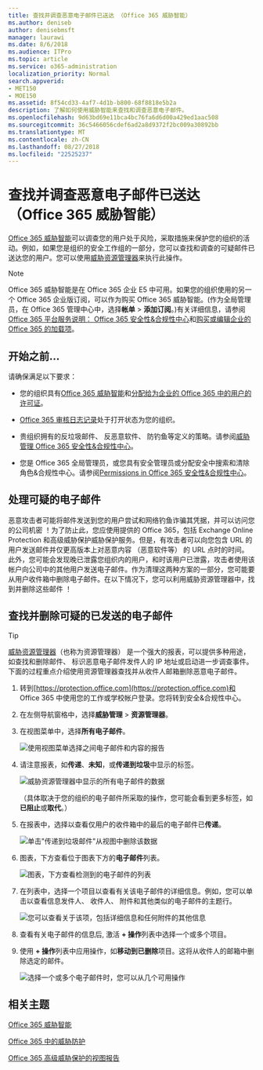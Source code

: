 ```yaml
---
title: 查找并调查恶意电子邮件已送达 （Office 365 威胁智能）
ms.author: deniseb
author: denisebmsft
manager: laurawi
ms.date: 8/6/2018
ms.audience: ITPro
ms.topic: article
ms.service: o365-administration
localization_priority: Normal
search.appverid:
- MET150
- MOE150
ms.assetid: 8f54cd33-4af7-4d1b-b800-68f8818e5b2a
description: 了解如何使用威胁智能来查找和调查恶意电子邮件。
ms.openlocfilehash: 9d63bd69e11bca4bc76fa6d6d00a429ed1aac508
ms.sourcegitcommit: 36c5466056cdef6ad2a8d9372f2bc009a30892bb
ms.translationtype: MT
ms.contentlocale: zh-CN
ms.lasthandoff: 08/27/2018
ms.locfileid: "22525237"
---
```

# <a name="find-and-investigate-malicious-email-that-was-delivered-office-365-threat-intelligence"></a>查找并调查恶意电子邮件已送达 （Office 365 威胁智能）

[Office 365 威胁智能](office-365-ti.md)可以调查您的用户处于风险，采取措施来保护您的组织的活动。例如，如果您是组织的安全工作组的一部分，您可以查找和调查的可疑邮件已送达您的用户。您可以使用[威胁资源管理器](get-started-with-ti.md#threat-explorer)来执行此操作。
  
> [!NOTE]
> Office 365 威胁智能是在 Office 365 企业 E5 中可用。如果您的组织使用的另一个 Office 365 企业版订阅，可以作为购买 Office 365 威胁智能。(作为全局管理员，在 Office 365 管理中心中，选择**帐单** \> **添加订阅**。)有关详细信息，请参阅[Office 365 平台服务说明： Office 365 安全性&amp;合规性中心](https://technet.microsoft.com/en-us/library/dn933793.aspx)和[购买或编辑企业的 Office 365 的加载项](https://support.office.com/article/4e7b57d6-b93b-457d-aecd-0ea58bff07a6)。 
  
## <a name="before-you-begin"></a>开始之前...

请确保满足以下要求：
  
- 您的组织具有[Office 365 威胁智能](office-365-ti.md)和[分配给为企业的 Office 365 中的用户的许可证](https://support.office.com/article/997596b5-4173-4627-b915-36abac6786dc)。
    
- [Office 365 审核日志记录](turn-audit-log-search-on-or-off.md)处于打开状态为您的组织。 
    
- 贵组织拥有的反垃圾邮件、 反恶意软件、 防钓鱼等定义的策略。请参阅[威胁管理 Office 365 安全性&amp;合规性中心](threat-management.md)。
    
- 您是 Office 365 全局管理员，或您具有安全管理员或分配安全中搜索和清除角色&amp;合规性中心。请参阅[Permissions in Office 365 安全性&amp;合规性中心](permissions-in-the-security-and-compliance-center.md)。
    
## <a name="dealing-with-suspicious-emails"></a>处理可疑的电子邮件

恶意攻击者可能将邮件发送到您的用户尝试和网络钓鱼诈骗其凭据，并可以访问您的公司机密 ！为了防止此，您应使用提供的 Office 365，包括 Exchange Online Protection 和高级威胁保护威胁保护服务。但是，有攻击者可以向您包含 URL 的用户发送邮件并仅更高版本上对恶意内容 （恶意软件等） 的 URL 点时的时间。此外，您可能会发现晚已泄露您组织内的用户，和时该用户已泄露，攻击者使用该帐户向公司中的其他用户发送电子邮件。作为清理这两种方案的一部分，您可能要从用户收件箱中删除电子邮件。在以下情况下，您可以利用威胁资源管理器中，找到并删除这些邮件 ！
  
## <a name="find-and-delete-suspicious-email-that-was-delivered"></a>查找并删除可疑的已发送的电子邮件

> [!TIP]
> [威胁资源管理器](get-started-with-ti.md#threat-explorer)（也称为资源管理器） 是一个强大的报表，可以提供多种用途，如查找和删除邮件、 标识恶意电子邮件发件人的 IP 地址或启动进一步调查事件。下面的过程重点介绍使用资源管理器查找并从收件人邮箱删除恶意电子邮件。 
  
1. 转到[https://protection.office.com](https://protection.office.com)和 Office 365 中使用您的工作或学校帐户登录。您将转到安全&amp;合规性中心。 
    
2. 在左侧导航窗格中，选择**威胁管理** \> **资源管理器**。
    
3. 在视图菜单中，选择**所有电子邮件**。
    
    ![使用视图菜单选择之间电子邮件和内容的报告](media/d39013ff-93b6-42f6-bee5-628895c251c2.png)
  
4. 请注意报表，如**传递**、**未知**，或**传递到垃圾**中显示的标签。
    
    ![威胁资源管理器中显示的所有电子邮件的数据](media/208826ed-a85e-446f-b276-b5fdc312fbcb.png)
  
    （具体取决于您的组织的电子邮件所采取的操作，您可能会看到更多标签，如**已阻止**或**取代**。）
    
5. 在报表中，选择以查看仅用户的收件箱中的最后的电子邮件已**传递**。 
    
    ![单击"传递到垃圾邮件"从视图中删除该数据](media/e6fb2e47-461e-4f6f-8c65-c331bd858758.png)
  
6. 图表，下方查看位于图表下方的**电子邮件**列表。 
    
    ![图表，下方查看检测到的电子邮件的列表](media/dfb60590-1236-499d-97da-86c68621e2bc.png)
  
7. 在列表中，选择一个项目以查看有关该电子邮件的详细信息。例如，您可以单击以查看信息发件人、 收件人、 附件和其他类似的电子邮件的主题行。
    
    ![您可以查看关于该项，包括详细信息和任何附件的其他信息](media/5a5707c3-d62a-4610-ae7b-900fff8708b2.png)
  
8. 查看有关电子邮件的信息后, 激活 **+ 操作**列表中选择一个或多个项目。
    
9. 使用 **+ 操作**列表中应用操作，如**移动到已删除**项目。这将从收件人的邮箱中删除选定的邮件。 
    
    ![选择一个或多个电子邮件时，您可以从几个可用操作](media/ef12e10c-60a7-4f66-8f76-68d77ae26de1.png)
  
## <a name="related-topics"></a>相关主题

[Office 365 威胁智能](office-365-ti.md)
  
[Office 365 中的威胁防护](protect-against-threats.md)
  
[Office 365 高级威胁保护的视图报告](view-reports-for-atp.md)
  


